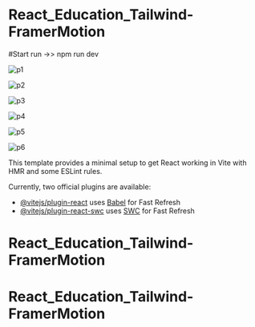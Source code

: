 # React_Education_Tailwind-FramerMotion

#Start run ->> npm run dev

![p1](https://github.com/masudfcs1/React_Education_Tailwind-FramerMotion/assets/57311382/4d94e0fb-338c-4d68-a1a0-7972a014568e)

![p2](https://github.com/masudfcs1/React_Education_Tailwind-FramerMotion/assets/57311382/325914c8-ef01-4458-be1a-794592abb33f)

![p3](https://github.com/masudfcs1/React_Education_Tailwind-FramerMotion/assets/57311382/71a93614-717f-4e54-b111-83aa17173b7b)

![p4](https://github.com/masudfcs1/React_Education_Tailwind-FramerMotion/assets/57311382/e1397d88-1f49-4ba3-b5ae-8237462d7a54)

![p5](https://github.com/masudfcs1/React_Education_Tailwind-FramerMotion/assets/57311382/aec5a61b-89c7-49f7-8603-5d4222cf8ce8)

![p6](https://github.com/masudfcs1/React_Education_Tailwind-FramerMotion/assets/57311382/49fe4055-5641-4962-a694-64c0d8729ead)

This template provides a minimal setup to get React working in Vite with HMR and some ESLint rules.

Currently, two official plugins are available:

- [@vitejs/plugin-react](https://github.com/vitejs/vite-plugin-react/blob/main/packages/plugin-react/README.md) uses [Babel](https://babeljs.io/) for Fast Refresh
- [@vitejs/plugin-react-swc](https://github.com/vitejs/vite-plugin-react-swc) uses [SWC](https://swc.rs/) for Fast Refresh

# React_Education_Tailwind-FramerMotion

# React_Education_Tailwind-FramerMotion
